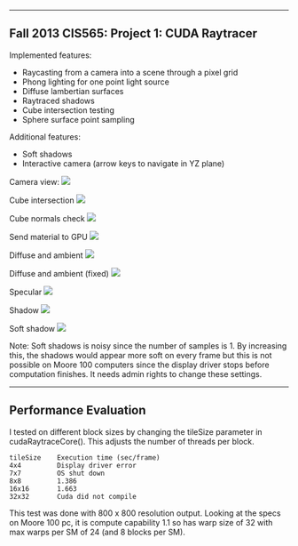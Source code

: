 -------------------------------------------------------------------------------
Fall 2013 CIS565: Project 1: CUDA Raytracer
-------------------------------------------------------------------------------
Implemented features:
* Raycasting from a camera into a scene through a pixel grid
* Phong lighting for one point light source
* Diffuse lambertian surfaces
* Raytraced shadows
* Cube intersection testing
* Sphere surface point sampling

Additional features:

* Soft shadows 
* Interactive camera (arrow keys to navigate in YZ plane)


Camera view:
![](https://raw.github.com/takfuruya/Project1-RayTracer/master/screenshots/1.png)

Cube intersection
![](https://raw.github.com/takfuruya/Project1-RayTracer/master/screenshots/2.png)

Cube normals check
![](https://raw.github.com/takfuruya/Project1-RayTracer/master/screenshots/3.png)

Send material to GPU
![](https://raw.github.com/takfuruya/Project1-RayTracer/master/screenshots/4.png)

Diffuse and ambient
![](https://raw.github.com/takfuruya/Project1-RayTracer/master/screenshots/5.png)

Diffuse and ambient (fixed)
![](https://raw.github.com/takfuruya/Project1-RayTracer/master/screenshots/6.png)

Specular
![](https://raw.github.com/takfuruya/Project1-RayTracer/master/screenshots/7.png)

Shadow
![](https://raw.github.com/takfuruya/Project1-RayTracer/master/screenshots/8.png)

Soft shadow
![](https://raw.github.com/takfuruya/Project1-RayTracer/master/screenshots/9.png)


Note:
Soft shadows is noisy since the number of samples is 1. By increasing this, the
shadows would appear more soft on every frame but this is not possible on Moore 100
computers since the display driver stops before computation finishes. It needs
admin rights to change these settings.

-------------------------------------------------------------------------------
Performance Evaluation
-------------------------------------------------------------------------------

I tested on different block sizes by changing the tileSize parameter in 
cudaRaytraceCore(). This adjusts the number of threads per block.

```
tileSize	Execution time (sec/frame)
4x4			Display driver error
7x7			OS shut down
8x8			1.386
16x16		1.663
32x32		Cuda did not compile
```

This test was done with 800 x 800 resolution output.
Looking at the specs on Moore 100 pc, it is compute capability 1.1 so has warp size of 32 with 
max warps per SM of 24 (and 8 blocks per SM).
